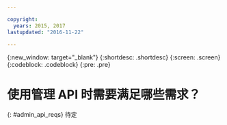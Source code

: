 ```yaml
---

copyright:
  years: 2015, 2017
lastupdated: "2016-11-22"

---
```


{:new_window: target="_blank"}
{:shortdesc: .shortdesc}
{:screen: .screen}
{:codeblock: .codeblock}
{:pre: .pre}

# 使用管理 API 时需要满足哪些需求？
{: #admin_api_reqs}
待定

<!-- begin STAGING ONLY -->

<!-- end STAGING ONLY -->

